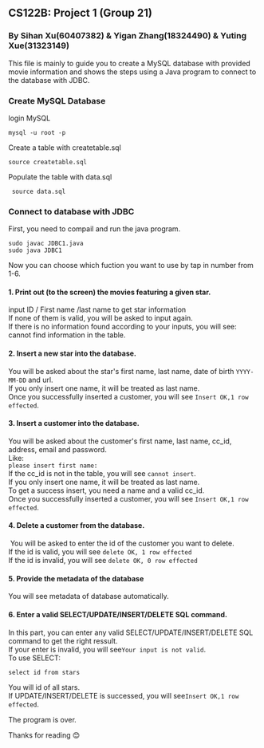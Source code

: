 ## CS122B: Project 1 (Group 21)
### By Sihan Xu(60407382) & Yigan Zhang(18324490) & Yuting Xue(31323149)
  This file is mainly to guide you to create a MySQL database with provided movie information and shows the steps using a Java program to connect to the database with JDBC.
### Create MySQL Database
  login MySQL
  ```
  mysql -u root -p
  ```
  Create a table with createtable.sql
  ```
  source createtable.sql
  ```
  Populate the table with data.sql
  ```
  source data.sql
  ```
  
### Connect to database with JDBC
First, you need to compail and run the java program.
```
sudo javac JDBC1.java
sudo java JDBC1

```
Now you can choose which fuction you want to use by tap in number from 1-6.
#### 1. Print out (to the screen) the movies featuring a given star.
input ID / First name /last name to get star information     
If none of them is valid, you will be asked to input again.    
If there is no information found according to your inputs, you will see: cannot find information in the table.    

#### 2. Insert a new star into the database.
 You will be asked about the star's first name, last name, date of birth `YYYY-MM-DD` and url.    
 If you only insert one name, it will be treated as last name.     
 Once you successfully inserted a customer, you will see `Insert OK,1 row effected`.    
 
#### 3. Insert a customer into the database.
 You will be asked about the customer's first name, last name, cc_id, address, email and password.   
 Like:   
 `please insert first name:`    
 If the cc_id is not in the table, you will see `cannot insert`.    
 If you only insert one name, it will be treated as last name.   
 To get a success insert, you need a name and a valid cc_id.    
 Once you successfully inserted a customer, you will see `Insert OK,1 row effected`.    

#### 4. Delete a customer from the database.
  You will be asked to enter the id of the customer you want to delete.    
  If the id is valid, you will see `delete OK, 1 row effected`   
  If the id is invalid, you will see `delete OK, 0 row effected`   
  
#### 5. Provide the metadata of the database
  You will see metadata of database automatically.    

#### 6. Enter a valid SELECT/UPDATE/INSERT/DELETE SQL command.
 In this part, you can enter any valid SELECT/UPDATE/INSERT/DELETE SQL command to get the right ressult.    
 If your enter is invalid, you will see`Your input is not valid`.   
 To use SELECT:     
 ```
 select id from stars    
 ```
 You will id of all stars.    
 If UPDATE/INSERT/DELETE is successed, you will see`Insert OK,1 row effected`.    
  
The program is over.    
  
  Thanks for reading :blush:    
  
    
